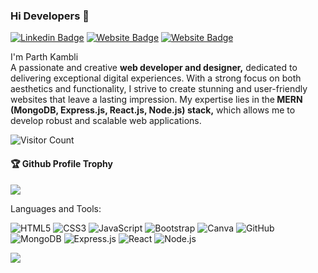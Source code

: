 ### Hi Developers 👋

[![Linkedin Badge](https://img.shields.io/badge/-Parth-blue?style=flat-square&logo=Linkedin&logoColor=white&link=https://www.linkedin.com/in/aakash--01629954/)](https://www.linkedin.com/in/parth-kambli-24880613a/)
[![Website Badge](https://img.shields.io/badge/WebSite-Parth-green)]([https://parthkambli.github.io/My-profile/](https://parthkambli-portfolio.netlify.app/))
[![Website Badge](https://img.shields.io/badge/StackOverflow-Parth-yellow)](https://stackoverflow.com/users/13589428/parth-kambli?tab=profile)

I'm
Parth Kambli <br>
A passionate and creative <strong> web developer and designer,</strong> dedicated to delivering exceptional digital experiences. With a strong focus on both aesthetics and functionality, I strive to create stunning and user-friendly websites that leave a lasting impression. My expertise lies in the<strong> MERN (MongoDB, Express.js, React.js, Node.js) stack,</strong> which allows me to develop robust and scalable web applications.


![Visitor Count](https://profile-counter.glitch.me/parthkambli/count.svg)

<div>
  <h4>🏆 Github Profile Trophy</h4>
  <a href="https://github.com/ryo-ma/github-profile-trophy">
    <img src="https://github-profile-trophy.vercel.app/?username=parthkambli&column=7"/>
  </a>
</div>

Languages and Tools: 

<img alt="HTML5" src="https://img.shields.io/badge/HTML5-%23E34F26.svg?style=flat-square&logo=html5&logoColor=white"/> <img alt="CSS3" src="https://img.shields.io/badge/CSS3-%231572B6.svg?style=flat-square&logo=css3&logoColor=white"/> <img alt="JavaScript" src="https://img.shields.io/badge/JavaScript-%23F7DF1E.svg?style=flat-square&logo=javascript&logoColor=black"/> <img alt="Bootstrap" src="https://img.shields.io/badge/Bootstrap-%23563D7C.svg?style=flat-square&logo=bootstrap&logoColor=white"/> <img alt="Canva" src="https://img.shields.io/badge/Canva-%2300C4CC.svg?style=flat-square&logo=canva&logoColor=white"/> <img alt="GitHub" src="https://img.shields.io/badge/GitHub-%23181717.svg?style=flat-square&logo=github&logoColor=white"/> <img alt="MongoDB" src="https://img.shields.io/badge/MongoDB-%234ea94b.svg?style=flat-square&logo=mongodb&logoColor=white"/> <img alt="Express.js" src="https://img.shields.io/badge/Express.js-%23404d59.svg?style=flat-square&logo=express&logoColor=white"/> <img alt="React" src="https://img.shields.io/badge/React-%2361DAFB.svg?style=flat-square&logo=react&logoColor=white"/> <img alt="Node.js" src="https://img.shields.io/badge/Node.js-%2343853D.svg?style=flat-square&logo=node-dot-js&logoColor=white"/>


![](https://activity-graph.herokuapp.com/graph?username=parthkambli&theme=react-dark&area=true)
<!--
<details open="">
<summary>
  <g-emoji class="g-emoji" alias="chart_with_upwards_trend" fallback-src="https://github.githubassets.com/images/icons/emoji/unicode/1f4c8.png">📈</g-emoji>
  <strong>𝙶𝚒𝚝𝚑𝚞𝚋 𝚂𝚝𝚊𝚝𝚜 : </strong>
</summary>
<br/>

<p align="center">
    <img align="center" src="https://github-readme-stats.vercel.app/api?username=parthkambli&show_icons=true&hide_border=true&title_color=94b4a4&amp&icon_color=FFFFFF&amp&text_color=FFFFFF&amp&bg_color=000000&count_private=true&include_all_commits=true"/>
    <img align="center" height="195px" src="https://github-readme-stats.vercel.app/api/top-langs/?username=parthkambli&text_color=FFFFFF&bg_color=000000&title_color=94b4a4&langs_count=15&layout=compact&hide_border=true" />
</p>
</details>
<br/>
-->
